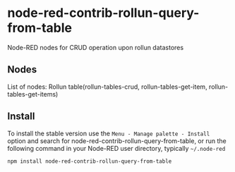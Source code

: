 node-red-contrib-rollun-query-from-table
================

Node-RED nodes for CRUD operation upon rollun datastores 

## Nodes
List of nodes:
Rollun table(rollun-tables-crud, rollun-tables-get-item, rollun-tables-get-items)

## Install

To install the stable version use the `Menu - Manage palette - Install`
option and search for node-red-contrib-rollun-query-from-table, or run the following
command in your Node-RED user directory, typically `~/.node-red`

    npm install node-red-contrib-rollun-query-from-table
